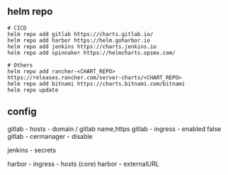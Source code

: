 ## helm repo
```shell
# CICD
helm repo add gitlab https://charts.gitlab.io/
helm repo add harbor https://helm.goharbor.io
helm repo add jenkins https://charts.jenkins.io
helm repo add spinnaker https://helmcharts.opsmx.com/

# Others
helm repo add rancher-<CHART_REPO> https://releases.rancher.com/server-charts/<CHART_REPO>
helm repo add bitnami https://charts.bitnami.com/bitnami
helm repo update
```


## config
gitlab - hosts - domain / gitlab name,https
gitlab - ingress - enabled false
gitlab - cermanager - disable

jenkins - secrets

harbor - ingress - hosts (core)
harbor - externalURL

